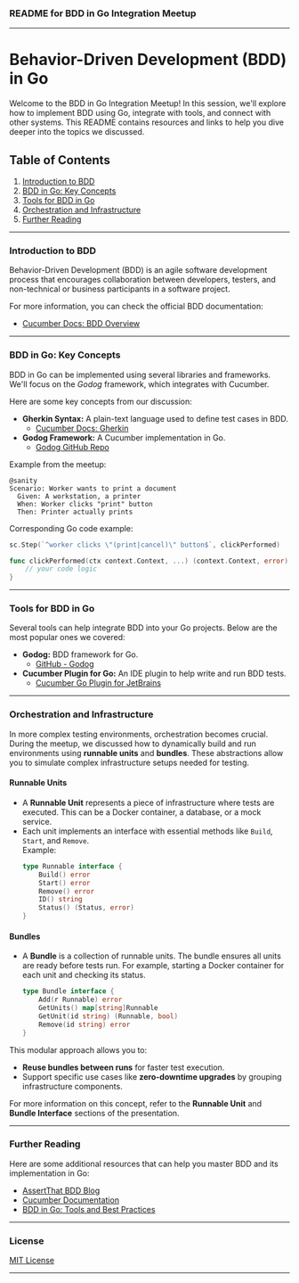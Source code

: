 ### README for BDD in Go Integration Meetup

---

# Behavior-Driven Development (BDD) in Go

Welcome to the BDD in Go Integration Meetup! In this session, we'll explore how to implement BDD using Go, integrate with tools, and connect with other systems. This README contains resources and links to help you dive deeper into the topics we discussed.

## Table of Contents

1. [Introduction to BDD](#introduction-to-bdd)
2. [BDD in Go: Key Concepts](#bdd-in-go-key-concepts)
3. [Tools for BDD in Go](#tools-for-bdd-in-go)
4. [Orchestration and Infrastructure](#orchestration-and-infrastructure)
5. [Further Reading](#further-reading)

---

### Introduction to BDD

Behavior-Driven Development (BDD) is an agile software development process that encourages collaboration between developers, testers, and non-technical or business participants in a software project.

For more information, you can check the official BDD documentation:

- [Cucumber Docs: BDD Overview](https://cucumber.io/docs/bdd/)

---

### BDD in Go: Key Concepts

BDD in Go can be implemented using several libraries and frameworks. We'll focus on the *Godog* framework, which integrates with Cucumber.

Here are some key concepts from our discussion:

- **Gherkin Syntax:** A plain-text language used to define test cases in BDD.
    - [Cucumber Docs: Gherkin](https://cucumber.io/docs/gherkin/)
- **Godog Framework:** A Cucumber implementation in Go.
    - [Godog GitHub Repo](https://github.com/cucumber/godog)

Example from the meetup:
```gherkin
@sanity
Scenario: Worker wants to print a document
  Given: A workstation, a printer
  When: Worker clicks "print" button
  Then: Printer actually prints
```

Corresponding Go code example:
```go
sc.Step(`^worker clicks \"(print|cancel)\" button$`, clickPerformed)

func clickPerformed(ctx context.Context, ...) (context.Context, error) {
    // your code logic
}
```

---

### Tools for BDD in Go

Several tools can help integrate BDD into your Go projects. Below are the most popular ones we covered:

- **Godog:** BDD framework for Go.
    - [GitHub - Godog](https://github.com/cucumber/godog)
- **Cucumber Plugin for Go:** An IDE plugin to help write and run BDD tests.
    - [Cucumber Go Plugin for JetBrains](https://plugins.jetbrains.com/plugin/24323-cucumber-go/versions/stable)

---

### Orchestration and Infrastructure

In more complex testing environments, orchestration becomes crucial. During the meetup, we discussed how to dynamically build and run environments using **runnable units** and **bundles**. These abstractions allow you to simulate complex infrastructure setups needed for testing.

#### Runnable Units
- A **Runnable Unit** represents a piece of infrastructure where tests are executed. This can be a Docker container, a database, or a mock service.
- Each unit implements an interface with essential methods like `Build`, `Start`, and `Remove`.  
  Example:
  ```go
  type Runnable interface {
      Build() error
      Start() error
      Remove() error
      ID() string
      Status() (Status, error)
  }
  ```

#### Bundles
- A **Bundle** is a collection of runnable units. The bundle ensures all units are ready before tests run. For example, starting a Docker container for each unit and checking its status.
  ```go
  type Bundle interface {
      Add(r Runnable) error
      GetUnits() map[string]Runnable
      GetUnit(id string) (Runnable, bool)
      Remove(id string) error
  }
  ```

This modular approach allows you to:
- **Reuse bundles between runs** for faster test execution.
- Support specific use cases like **zero-downtime upgrades** by grouping infrastructure components.

For more information on this concept, refer to the **Runnable Unit** and **Bundle Interface** sections of the presentation.

---

### Further Reading

Here are some additional resources that can help you master BDD and its implementation in Go:

- [AssertThat BDD Blog](https://www.assertthat.com/)
- [Cucumber Documentation](https://cucumber.io/docs/cucumber/)
- [BDD in Go: Tools and Best Practices](https://cucumber.io/docs/gherkin/)

---

### License

[MIT License](LICENSE)

---